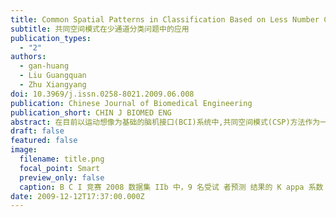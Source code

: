 ```yaml
---
title: Common Spatial Patterns in Classification Based on Less Number Channels of EEG
subtitle: 共同空间模式在少通道分类问题中的应用
publication_types:
  - "2"
authors:
  - gan-huang
  - Liu Guangquan
  - Zhu Xiangyang
doi: 10.3969/j.issn.0258-8021.2009.06.008
publication: Chinese Journal of Biomedical Engineering
publication_short: CHIN J BIOMED ENG
abstract: 在目前以运动想像为基础的脑机接口(BCI)系统中,共同空间模式(CSP)方法作为一种有效的处理方法被广泛使用.但这种基于多通道的空间滤波方法并不能对频域信息进行处理,而且在通道数较少的情况下也无法应用.将每个通道的多个频段看成是新的通道运用CSP,并以此方法获得了2008年BCI竞赛中数据集IIb的第二名,平均Kappa系数达到0.58.该方法充分利用信号频域信息,以解决通道数过少的情况下基于想像运动模式分类的难题.
draft: false
featured: false
image:
  filename: title.png
  focal_point: Smart
  preview_only: false
  caption: B C I 竞赛 2008 数据集 IIb 中，9 名受试 者预测 结果的 K appa 系数 随时 间变 化 曲线
date: 2009-12-12T17:37:00.000Z
---
```

